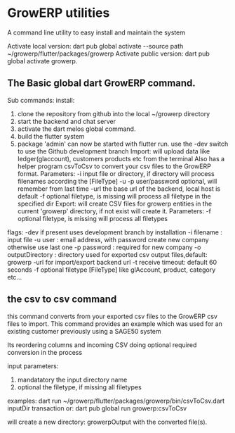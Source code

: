 
# GrowERP utilities

A command line utility to easy install and maintain the system

Activate local version:
  dart pub global activate --source path ~/growerp/flutter/packages/growerp
Activate public version:
  dart pub global activate growerp.

## The Basic global dart GrowERP command.
Sub commands:
install:
  1. clone the repository from github into the local ~/growerp directory
  2. start the backend and chat server
  3. activate the dart melos global command.
  4. build the flutter system
  5. package 'admin' can now be started with flutter run.
  use the -dev switch to use the Github development branch
Import:
  will upload data like ledger(glaccount), customers products etc from the terminal
  Also has a helper program csvToCsv to convert your csv files to the
    GrowERP format.
  Parameters:
    -i input file or directory, if directory will process filenames according the [FileType]
    -u -p user/password optional, will remember from last time
    -url the base url of the backend, local host is default
    -f optional filetype, is missing will process all filetype in the specified dir
Export:
  will create CSV files for growerp entities in the current 'growerp'
  directory, if not exist will create it.
  Parameters:
    -f optional filetype, is missing will process all filetypes

flags:
  -dev if present uses development branch by installation
  -i filename : input file
  -u user : email address, with password create new company otherwise use last one
  -p password : required for new company
  -o outputDirectory : directory used for exported csv output files,default: growerp
  -url for import/export backend url
  -t receive timeout: default 60 seconds
  -f optional filetype [FileType] like glAccount, product, category etc...

## the csv to csv command
this command converts from your exported csv files to the GrowERP csv files to import. This command provides an example which was used for an existing customer previously using a SAGE50 system

Its reordering columns and incoming CSV doing optional
required conversion in the process

input parameters:
1. mandatatory the input directory name
2. optional the filetype, if missing all filetypes

examples:
dart run ~/growerp/flutter/packages/growerp/bin/csvToCsv.dart inputDir transaction
or:
dart pub global run growerp:csvToCsv

will create a new directory: growerpOutput with the converted file(s).

